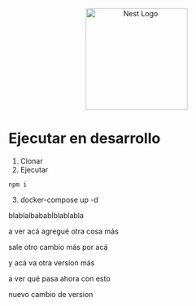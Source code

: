 <p align="center">
  <a href="http://nestjs.com/" target="blank"><img src="https://nestjs.com/img/logo-small.svg" width="200" alt="Nest Logo" /></a>
</p>

[circleci-image]: https://img.shields.io/circleci/build/github/nestjs/nest/master?token=abc123def456
[circleci-url]: https://circleci.com/gh/nestjs/nest

 
# Ejecutar en desarrollo
1. Clonar
2. Ejecutar
```
npm i
```
3. docker-compose up -d


blablalbabablblablabla

a ver acá agregué otra cosa más

sale otro cambio más por acá


y acá va otra version más

a ver qué pasa ahora con esto

nuevo cambio de version
